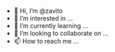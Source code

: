 - 👋 Hi, I’m @zavito
- 👀 I’m interested in ...
- 🌱 I’m currently learning ...
- 💞️ I’m looking to collaborate on ...
- 📫 How to reach me ...

<!---
zavito/zavito is a ✨ special ✨ repository because its `README.md` (this file) appears on your GitHub profile.
You can click the Preview link to take a look at your changes.
--->

